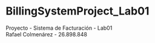 # BillingSystemProject_Lab01
Proyecto - Sistema de Facturación - Lab01   
Rafael Colmenárez - 26.898.848
